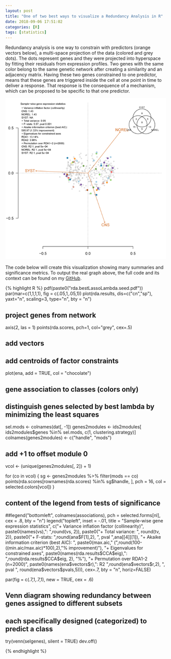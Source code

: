 ```yaml
---
layout: post
title: "One of two best ways to visualize a Redundancy Analysis in R"
date: 2018-09-06 17:51:02
categories: [R]
tags: [statistics]
---
```


Redundancy analysis is one way to constrain with predictors (orange vectors below), a multi-space projection of the data (colored and grey dots).
The dots represent genes and they were projected into hyperspace by fitting their residuals from expression profiles.
Two genes with the same color belong to the same genetic network after creating a similarity and an adjacency matrix.
Having these two genes constrained to one predictor, means that these genes are triggered inside the cell at one point in time to deliver a response.
That response is the consequence of a mechanism, which can be proposed to be specific to that one predictor.


![Redundancy analysis](/assets/2018/rda-lasso.png)


The code below will create this visualization showing many summaries and significance metrics.
To output the real graph above, the full code and its context can be found on my [GitHub][github].


{% highlight R %}
pdf(paste0("rda.bestLassoLambda.seed.pdf"))
par(mar=c(1,1,1,1), fig = c(.05,1,.05,1))
plot(rda.results, dis=c("cn","sp"), yaxt="n", scaling=3, type="n", bty = "n")

## project genes from network
axis(2, las = 1)
points(rda.scores, pch=1, col="grey", cex=.5)

## add vectors
## add centroids of factor constraints
plot(ena, add = TRUE, col = "chocolate")

## gene association to classes (colors only)
## distinguish genes selected by best lambda by minimizing the least squares
sel.mods <- colnames(dat[, -1])
genes2modules <- ids2modules[ ids2modules$genes %in% sel.mods, c(1, clustering.strategy)]
colnames(genes2modules) <- c("handle", "mods")

## add +1 to offset module 0
vcol <- (unique(genes2modules[, 2]) + 1)

for (co in vcol) {
    sg <- genes2modules %>%
        filter(mods == co)
    points(rda.scores[rownames(rda.scores) %in% sg$handle, ],
           pch = 16,
           col = selected.colors[vcol])
}

## content of the legend from tests of significance
##legend("bottomleft", colnames(associations), pch = selected.forms[nl], cex = .8, bty = "n")
legend("topleft",
       inset = -.01,
       title = "Sample-wise gene expression statistics",
       c("+ Variance inflation factor (collinearity)",
         paste0(names(vs),": ",round(vs, 2)),
         paste0("+ Total variance: ", round(tv, 2)),
         paste0("+ F-stats: ",round(ana$F[1],2), ", pval ",ana[[4]][1]),
         "+ Akaike information criterion (best AIC): ",
         paste0(max.aic," (",round(100-((min.aic/max.aic)*100),2),"% improvement)"),
         "+ Eigenvalues for constrained axes",
         paste0(names(rda.results$CCA$eig),": ",round(rda.results$CCA$eig, 2), "%"),
         "+ Permutation over RDA1-2 (n=2000)",
         paste0(names(ena$vectors$r),": R2 ",round(ena$vectors$r,2), ", pval ", round(ena$vectors$pvals,5))),
       cex=.7,
       bty = "n",
       horiz=FALSE)

par(fig = c(.7,1,.7,1), new = TRUE, cex = .6)
## Venn diagram showing redundancy between genes assigned to different subsets
## each specifically designed (categorized) to predict a class
try(venn(selgenes), silent = TRUE)
dev.off()

{% endhighlight %}


[github]: https://github.com/neocruiser/pipelines/blob/fdcc9ba8cfd7ff6fd25600e0fe61ad4f9e9a37b8/r/classification.R#L812
